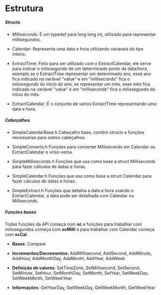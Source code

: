 # Estrutura

##### Structs

  * Milliseconds: É um typedef para long long int, utilizado para representar millisegundos.

  * Calendar: Representa uma data e hora utilizando variaveis do tipo inteiro.

  * ExtractTime: Feito para ser utilizado com o ExtractCalendar, ele serve para indicar o milissegundo de um determinado ponto da data/hora, exemplo se o ExtractTime representar um determinado ano, esse ano fica indicado na variável "value" e em "milliseconds" fica o milissegundo do início do ano, se representar um mês, esse mês fica indicado na variável "value" e em "milliseconds" fica o milissegundo do início do mês.

  * ExtractCalendar: É o conjunto de varios ExtractTime representando uma data e hora.

##### Cabeçalhos

- SimpleCalendarBase.h 
Cabeçalho base, contém structs e funções necessarias para outros cabeçalhos.

- SimpleConverts.h 
Funções para converter Milliseconds em Calendar ou ExtractCalendar e virse-versa.

- SimpleMilliseconds.h 
Funções que usa como base a struct Milliseconds para fazer cálculos de datas e horas.

- SimpleCalendar.h 
Funções que usa como base a struct Calendar para fazer cálculos de datas e horas.

- SimpleExtract.h 
Funções que detalha a data e hora usando o ExtractCalendar, a data pode ser detalhada com Calendar ou Milliseconds.

##### Funções bases
Todas funções da API começa com **sc** e funções para trabalhar com milissegundos começa com **scMilli** e para trabalhar com Calendar começa com **scCal**.

- **Bases**: Compare

- **Incrementos/Decrementos**: AddMillisecond, AddSecond, AddMinute, AddHour, AddMonthDay, AddMonth, AddYear, AddWeek

- **Definição de valores**: SetTimeZone, SetMillisecond, SetSecond, SetMinute, SetHour, SetMonthDay, SetMonth, SetYear, SetWeekDay, SetWeekMonth, SetWeekYear

- **Informações**: GetYearDay, GetWeekDay, GetWeekMonth, GetWeekYear
